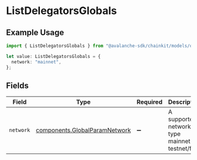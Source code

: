 # ListDelegatorsGlobals

## Example Usage

```typescript
import { ListDelegatorsGlobals } from "@avalanche-sdk/chainkit/models/operations";

let value: ListDelegatorsGlobals = {
  network: "mainnet",
};
```

## Fields

| Field                                                                          | Type                                                                           | Required                                                                       | Description                                                                    | Example                                                                        |
| ------------------------------------------------------------------------------ | ------------------------------------------------------------------------------ | ------------------------------------------------------------------------------ | ------------------------------------------------------------------------------ | ------------------------------------------------------------------------------ |
| `network`                                                                      | [components.GlobalParamNetwork](../../models/components/globalparamnetwork.md) | :heavy_minus_sign:                                                             | A supported network type mainnet or testnet/fuji.                              | mainnet                                                                        |